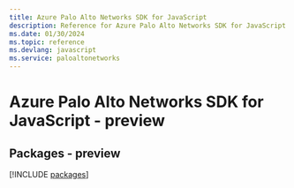 ```yaml
---
title: Azure Palo Alto Networks SDK for JavaScript
description: Reference for Azure Palo Alto Networks SDK for JavaScript
ms.date: 01/30/2024
ms.topic: reference
ms.devlang: javascript
ms.service: paloaltonetworks
---
```

# Azure Palo Alto Networks SDK for JavaScript - preview
## Packages - preview
[!INCLUDE [packages](palo-alto-networks-index.md)]